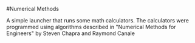 #Numerical Methods

A simple launcher that runs some math calculators. The calculators were programmed using algorithms described in "Numerical Methods for Engineers" by Steven Chapra and Raymond Canale
